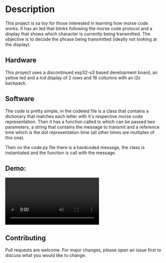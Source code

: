 # Description

This project is sa toy for those interested in learning how morse code works. It has an led that blinks following the morse code protocol and a display that shows which character is currently being transmitted. The objective is to decode the phrase being transmitted (ideally not looking at the display).

## Hardware

This proyect uses a discontinued esp32-s3 based development board, an yellow led and a lcd display of 2 rows and 16 collumns with an i2c backpack.

## Software

The code is pretty simple, in the codeled file is a class that contains a dictionary that matches each letter with it's respective morse code representation. Then it has a function called tx which can be passed two parameters, a string that contains the message to transmit and a reference time which is the dot representation time (all other times are multiples of this one).

Then on the code.py file there is a hardcoded message, the class is instantiated and the function is call with the message.

## Demo:

<video controls src="demo.mp4" title="Title"></video>

## Contributing

Pull requests are welcome. For major changes, please open an issue first
to discuss what you would like to change.